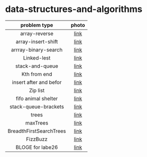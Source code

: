 # data-structures-and-algorithms



| problem type | photo |
| :---: | :---: |
|array-reverse | [link](array-reverse.png/reverse-array.png) |
| array-insert-shift | [link](array-insert-shift/array-insert--shift.png) |
| arrray-binary-search | [link](arrray-binary-search/binary-search.png) |
| Linked-lest | [link](https://github.com/basharalmhairat/data-structures-and-algorithms/tree/main/Linking) |
|stack-and-queue|[link](https://github.com/basharalmhairat/data-structures-and-algorithms/tree/main/stack-and-queue)|
| Kth from end | [link](https://github.com/basharalmhairat/data-structures-and-algorithms/tree/main/Linking) |
| insert after and befor | [link](https://github.com/basharalmhairat/data-structures-and-algorithms/tree/main/Linking) |
| Zip list | [link](https://github.com/basharalmhairat/data-structures-and-algorithms/tree/main/Linking) |
|fifo animal shelter|[link](https://github.com/basharalmhairat/data-structures-and-algorithms/tree/main/stack-and-queue/app/src/main/java/stack/and/queue/animalShelter)|
|stack-queue-brackets|[link](https://github.com/basharalmhairat/data-structures-and-algorithms/tree/main/stack-and-queue/app/src/main/java/stack/and/queue/brackets)|
|trees|[link](https://github.com/basharalmhairat/data-structures-and-algorithms/tree/main/trees)|
|maxTrees|[link](https://github.com/basharalmhairat/data-structures-and-algorithms/tree/main/trees)|
|BreadthFirstSearchTrees|[link](https://github.com/basharalmhairat/data-structures-and-algorithms/tree/main/trees)|
|FizzBuzz|[link](https://github.com/basharalmhairat/data-structures-and-algorithms/blob/main/trees/app/src/main/java/trees/fizzBuzz/FizzBuzz.java)|
|BLOGE for labe26|[link](https://github.com/basharalmhairat/data-structures-and-algorithms/tree/main/blogsMD/app/src/main/java/blogsMD/labe26)|
